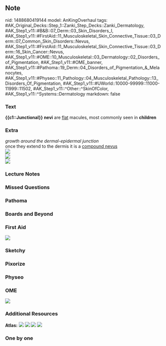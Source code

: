 ## Note
nid: 1488680419144
model: AnKingOverhaul
tags: #AK_Original_Decks::Step_1::Zanki_Step_Decks::Zanki_Dermatology, #AK_Step1_v11::#B&B::07_Derm::03_Skin_Disorders_I, #AK_Step1_v11::#FirstAid::11_Musculoskeletal_Skin_Connective_Tissue::03_Derm::07_Common_Skin_Disorders::Nevus, #AK_Step1_v11::#FirstAid::11_Musculoskeletal_Skin_Connective_Tissue::03_Derm::16_Skin_Cancer::Nevus, #AK_Step1_v11::#OME::10_Musculoskeletal::03_Dermatology::02_Disorders_of_Pigmentation, #AK_Step1_v11::#OME_banner, #AK_Step1_v11::#Pathoma::19_Derm::04_Disorders_of_Pigmentation_&_Melanocytes, #AK_Step1_v11::#Physeo::11_Pathology::04_Musculoskeletal_Pathology::13_Disorders_Of_Pigmentation, #AK_Step1_v11::#UWorld::10000-99999::11000-11999::11502, #AK_Step1_v11::^Other::^SkinOfColor, #AK_Step1_v11::^Systems::Dermatology
markdown: false

### Text
<div>
  <b>{{c1::Junctional}} nevi</b> are <u>flat</u> macules, most
  commonly seen in <b>children</b>
</div>

### Extra
<div>
  <i>growth around the dermal-epidermal junction</i>
</div>
<div>
  once they extend to the dermis it is a <u>compound nevus</u>
</div>
<div><img src="paste-633632230214824.jpg"></div>
<div><img src="nevi_1606536512076.png"></div><img src=
"paste-842c79ad73a04220531b0ead6716cbf0a4da5ea4.png">

### Lecture Notes


### Missed Questions


### Pathoma


### Boards and Beyond


### First Aid
<img src="tmpl2jJpO.png">

### Sketchy


### Pixorize


### Physeo


### OME
<div class="ome-widget">
  <a href="https://onlinemeded.org?ref=anki"><img src=
  "_OME_AnkiFlashcards_General_4.png"></a>
</div>

### Additional Resources
<b>Atlas:</b> <img src="tmprOvVVK.png"> <img src="tmpScs3ju.png">
<img src="tmpr1_ayg.png"> <img src="tmpG_Sjhk.png">

### One by one

